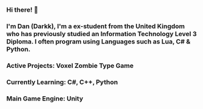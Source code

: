 ### Hi there! 👋

<!--
**DarkkGH/DarkkGH** is a ✨ _special_ ✨ repository because its `README.md` (this file) appears on your GitHub profile.

Here are some ideas to get you started:

- 🔭 I’m currently working on ...
- 🌱 I’m currently learning ...
- 👯 I’m looking to collaborate on ...
- 🤔 I’m looking for help with ...
- 💬 Ask me about ...
- 📫 How to reach me: ...
- 😄 Pronouns: ...
- ⚡ Fun fact: ...
-->

### I'm Dan (Darkk), I'm a ex-student from the United Kingdom who has previously studied an Information Technology Level 3 Diploma. I often program using Languages such as Lua, C# & Python.

### Active Projects: Voxel Zombie Type Game

### Currently Learning: C#, C++, Python
### Main Game Engine: Unity
